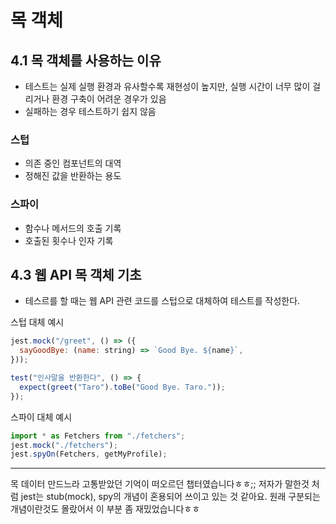 # 목 객체

## 4.1 목 객체를 사용하는 이유

- 테스트는 실제 실행 환경과 유사할수록 재현성이 높지만, 실행 시간이 너무 많이 걸리거나 환경 구축이 어려운 경우가 있음
- 실패하는 경우 테스트하기 쉽지 않음

### 스텁

- 의존 중인 컴포넌트의 대역
- 정해진 값을 반환하는 용도

### 스파이

- 함수나 메서드의 호출 기록
- 호출된 횟수나 인자 기록

## 4.3 웹 API 목 객체 기초

- 테스르를 할 때는 웹 API 관련 코드를 스텁으로 대체하여 테스트를 작성한다.

스텁 대체 예시

```jsx
jest.mock("/greet", () => ({
  sayGoodBye: (name: string) => `Good Bye. ${name}`,
}));

test("인사말을 반환한다", () => {
  expect(greet("Taro").toBe("Good Bye. Taro."));
});
```

스파이 대체 예시

```jsx
import * as Fetchers from "./fetchers";
jest.mock("./fetchers");
jest.spyOn(Fetchers, getMyProfile);
```

---

목 데이터 만드느라 고통받았던 기억이 떠오르던 챕터였습니다ㅎㅎ;;
저자가 말한것 처럼 jest는 stub(mock), spy의 개념이 혼용되어 쓰이고 있는 것 같아요. 원래 구분되는 개념이란것도 몰랐어서 이 부분 좀 재밌었습니다ㅎㅎ
